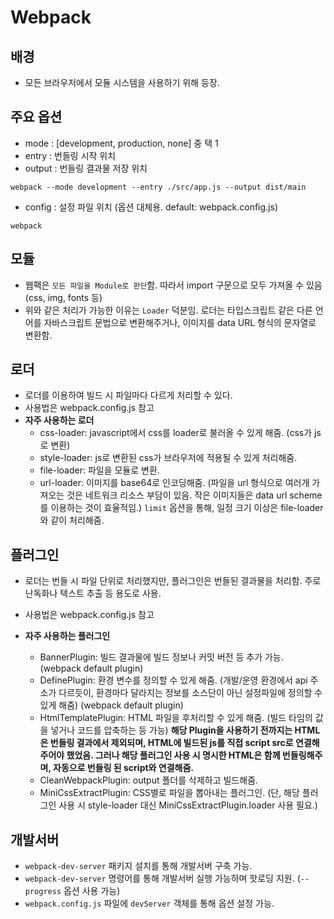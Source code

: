 # Webpack

## 배경

- 모든 브라우저에서 모듈 시스템을 사용하기 위해 등장.

## 주요 옵션

- mode : [development, production, none] 중 택 1
- entry : 번들링 시작 위치
- output : 번들링 결과물 저장 위치

```shell
webpack --mode development --entry ./src/app.js --output dist/main
```

- config : 설정 파일 위치 (옵션 대체용. default: webpack.config.js)

```shell
webpack
```

## 모듈

- 웹팩은 `모든 파일을 Module로 판단`함. 따라서 import 구문으로 모두 가져올 수 있음 (css, img, fonts 등)
- 위와 같은 처리가 가능한 이유는 `Loader` 덕분임. 로더는 타입스크립트 같은 다른 언어를 자바스크립트 문법으로 변환해주거나, 이미지를 data URL 형식의 문자열로 변환함.

## 로더

- 로더를 이용하여 빌드 시 파일마다 다르게 처리할 수 있다.
- 사용법은 webpack.config.js 참고
- **자주 사용하는 로더**
  - css-loader: javascript에서 css를 loader로 불러올 수 있게 해줌. (css가 js로 변환)
  - style-loader: js로 변환된 css가 브라우저에 적용될 수 있게 처리해줌.
  - file-loader: 파일을 모듈로 변환.
  - url-loader: 이미지를 base64로 인코딩해줌. (파일을 url 형식으로 여러개 가져오는 것은 네트워크 리소스 부담이 있음. 작은 이미지들은 data url scheme를 이용하는 것이 효율적임.) `limit` 옵션을 통해, 일정 크기 이상은 file-loader 와 같이 처리해줌.

## 플러그인

- 로더는 번들 시 파일 단위로 처리했지만, 플러그인은 번들된 결과물을 처리함. 주로 난독화나 텍스트 추출 등 용도로 사용.
- 사용법은 webpack.config.js 참고
- **자주 사용하는 플러그인**

  - BannerPlugin: 빌드 결과물에 빌드 정보나 커밋 버전 등 추가 가능. (webpack default plugin)
  - DefinePlugin: 환경 변수를 정의할 수 있게 해줌. (개발/운영 환경에서 api 주소가 다르듯이, 환경마다 달라지는 정보를 소스단이 아닌 설정파일에 정의할 수 있게 해줌) (webpack default plugin)
  - HtmlTemplatePlugin: HTML 파일을 후처리할 수 있게 해줌. (빌드 타임의 값을 넣거나 코드를 압축하는 등 가능) **해당 Plugin을 사용하기 전까지는 HTML은 번들링 결과에서 제외되며, HTML에 빌드된 js를 직접 script src로 연결해주어야 했었음. 그러나 해당 플러그인 사용 시 명시한 HTML은 함께 번들링해주며, 자동으로 번들링 된 script와 연결해줌.**
  - CleanWebpackPlugin: output 폴더를 삭제하고 빌드해줌.
  - MiniCssExtractPlugin: CSS별로 파일을 뽑아내는 플러그인. (단, 해당 플러그인 사용 시 style-loader 대신 MiniCssExtractPlugin.loader 사용 필요.)

## 개발서버
- `webpack-dev-server` 패키지 설치를 통해 개발서버 구축 가능.
- `webpack-dev-server` 명령어를 통해 개발서버 실행 가능하며 핫로딩 지원. (`--progress` 옵션 사용 가능)
- `webpack.config.js` 파일에 `devServer` 객체를 통해 옵션 설정 가능.